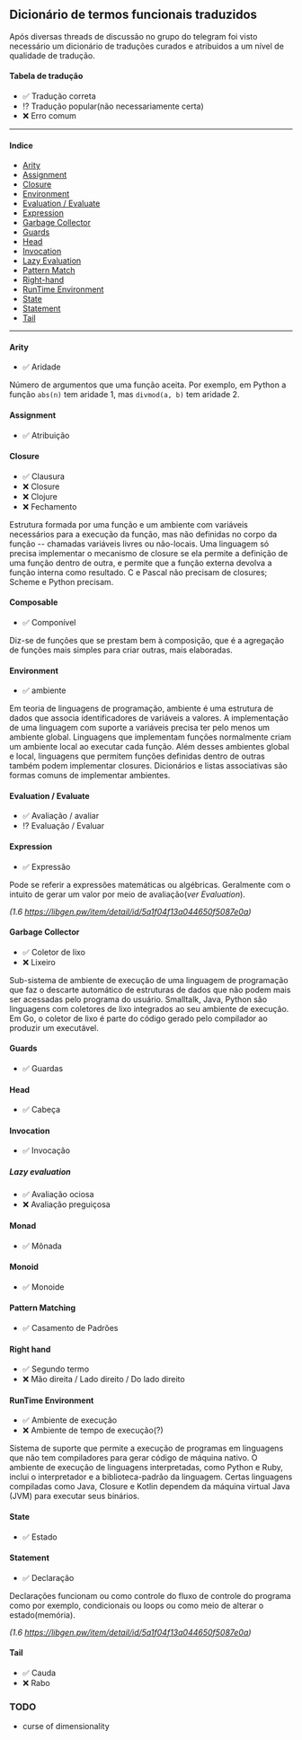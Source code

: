 ## Dicionário de termos funcionais traduzidos

Após diversas threads de discussão no grupo do telegram foi visto necessário um dicionário de traduções curados e atribuidos a um nível de qualidade de tradução.

#### Tabela de tradução
- :white_check_mark: Tradução correta
- :interrobang: Tradução popular(não necessariamente certa)
- :x: Erro comum

--------------------------------

#### Indice
- [Arity](#arity)
- [Assignment](#assignment)
- [Closure](#closure)
- [Environment](#environment)
- [Evaluation / Evaluate](#evaluation-/-evaluate)
- [Expression](#expression)
- [Garbage Collector](#garbage-collector)
- [Guards](#guards)
- [Head](#head)
- [Invocation](#invocation)
- [Lazy Evaluation](#lazy-evaluation)
- [Pattern Match](#pattern-match)
- [Right-hand](#right-hand)
- [RunTime Environment](#runtime-environment)
- [State](#state)
- [Statement](#statement)
- [Tail](#tail)

--------------------------------

#### Arity

- :white_check_mark: Aridade

Número de argumentos que uma função aceita. Por exemplo, em Python a função `abs(n)` tem aridade 1, mas `divmod(a, b)` tem aridade 2.

#### Assignment

- :white_check_mark: Atribuição

#### Closure

- :white_check_mark: Clausura
- :x: Closure
- :x: Clojure
- :x: Fechamento

Estrutura formada por uma função e um ambiente com variáveis necessários para a execução da função, mas não definidas no corpo da função -- chamadas variáveis livres ou não-locais. Uma linguagem só precisa implementar o mecanismo de closure se ela permite a definição de uma função dentro de outra, e permite que a função externa devolva a função interna como resultado. C e Pascal não precisam de closures; Scheme e Python precisam.

#### Composable

- :white_check_mark: Componível

Diz-se de funções que se prestam bem à composição, que é a agregação de funções mais simples para criar outras, mais elaboradas.

#### Environment

- :white_check_mark: ambiente

Em teoria de linguagens de programação, ambiente é uma estrutura de dados que associa identificadores de variáveis a valores. A implementação de uma linguagem com suporte a variáveis precisa ter pelo menos um ambiente global. Linguagens que implementam funções normalmente criam um ambiente local ao executar cada função. Além desses ambientes global e local, linguagens que permitem funções definidas dentro de outras também podem implementar closures. Dicionários e listas associativas são formas comuns de implementar ambientes.

#### Evaluation / Evaluate

- :white_check_mark: Avaliação / avaliar
- :interrobang: Evaluação / Evaluar

#### Expression

- :white_check_mark: Expressão

Pode se referir a expressões matemáticas ou algébricas. Geralmente com o intuito de gerar um valor por meio de avaliação(*ver Evaluation*).

*(1.6 https://libgen.pw/item/detail/id/5a1f04f13a044650f5087e0a)*

#### Garbage Collector

- :white_check_mark: Coletor de lixo
- :x: Lixeiro

Sub-sistema de ambiente de execução de uma linguagem de programação que faz o descarte automático de estruturas de dados que não podem mais ser acessadas pelo programa do usuário. Smalltalk, Java, Python são linguagens com coletores de lixo integrados ao seu ambiente de execução. Em Go, o coletor de lixo é parte do código gerado pelo compilador ao produzir um executável.

#### Guards

- :white_check_mark: Guardas

#### Head

- :white_check_mark: Cabeça

#### Invocation

- :white_check_mark: Invocação

##### Lazy evaluation

- :white_check_mark: Avaliação ociosa
- :x: Avaliação preguiçosa

#### Monad

- :white_check_mark: Mônada

#### Monoid

- :white_check_mark: Monoide

#### Pattern Matching

- :white_check_mark: Casamento de Padrões

#### Right hand

- :white_check_mark: Segundo termo
- :x: Mão direita / Lado direito / Do lado direito

#### RunTime Environment

- :white_check_mark: Ambiente de execução
- :x: Ambiente de tempo de execução(?)

Sistema de suporte que permite a execução de programas em linguagens que não tem compiladores para gerar código de máquina nativo. O ambiente de execução de linguagens interpretadas, como Python e Ruby, inclui o interpretador e a biblioteca-padrão da linguagem. Certas linguagens compiladas como Java, Closure e Kotlin dependem da máquina virtual Java (JVM) para executar seus binários.

#### State

- :white_check_mark: Estado

#### Statement

- :white_check_mark: Declaração

Declarações funcionam ou como controle do fluxo de controle do programa como por exemplo, condicionais ou loops ou como meio de alterar o estado(memória).

*(1.6 https://libgen.pw/item/detail/id/5a1f04f13a044650f5087e0a)*

#### Tail

- :white_check_mark: Cauda
- :x: Rabo

### TODO

- curse of dimensionality
